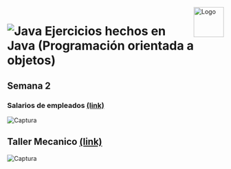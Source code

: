 <a>
    <img src="https://github.com/DanielCarrenoMar/Snake-XPR_UCAB/assets/144462396/d30c8055-4d82-4a05-b0f3-5f74c85ffb7f" alt="Logo" title="Logo" align="right" height="70" />
</a>

# ![Java](https://img.shields.io/badge/Java-ED8B00?style=for-the-badge&logo=openjdk&logoColor=white) Ejercicios hechos en Java (Programación orientada a objetos)

## Semana 2

### Salarios de empleados [(link)](https://github.com/DanielCarrenoMar/Proyectos-Java/tree/master/src/app/Salary_1)
![Captura](https://github.com/user-attachments/assets/ef7d942b-f5a5-48b7-97a7-7a27deded82f)

## Taller Mecanico [(link)](https://github.com/DanielCarrenoMar/Proyectos-Java/tree/master/src/app/Mechanical_2)
![Captura](https://github.com/user-attachments/assets/cff87cdf-bb08-4d34-b56b-8bc9d573fd49)
